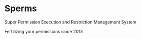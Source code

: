 Sperms
======

Super Permission Execution and Restriction Management System

Fertilizing your permissions since 2013
